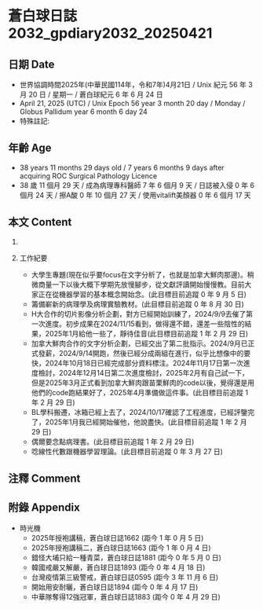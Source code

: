 [_metadata_:encoding]: - "utf-8"
[_metadata_:language]: - "zh-Hant-TW"
[_metadata_:fileformat]: - "markdown"
[_metadata_:MIME_type]: - "text/plain"
[_metadata_:markdown_version]: - "commonmark version 0.30"
[_metadata_:markdown_spec]: - "https://spec.commonmark.org/0.30/"

# 蒼白球日誌2032_gpdiary2032_20250421 #

## 日期 Date ##

* 世界協調時間2025年(中華民國114年，令和7年)4月21日 / Unix 紀元 56 年 3 月 20 日 / 星期一 / 蒼白球紀元 6 年 6 月 24 日
* April 21, 2025 (UTC) / Unix Epoch 56 year 3 month 20 day / Monday / Globus Pallidum year 6 month 6 day 24
* 特殊註記:

## 年齡 Age ##

* 38 years 11 months 29 days old / 7 years 6 months 9 days after acquiring ROC Surgical Pathology Licence
* 38 歲 11 個月 29 天 / 成為病理專科醫師 7 年 6 個月 9 天 / 日誌被入侵 0 年 6 個月 24 天 / 擦A酸 0 年 10 個月 27 天 / 使用vitalift美顏器 0 年 6 個月 17 天

## 本文 Content ##

1. 

2. 工作紀要

    - 大學生專題(現在似乎要focus在文字分析了，也就是加拿大鮮肉那邊)。稍微商量一下以後大概下學期先放慢腳步，從文獻評讀開始慢慢教。目前大家正在從機器學習的基本概念開始念。(此目標目前追蹤 0 年 9 月 5 日)
    - 籌備嶄新的病理學及病理實驗教材。(此目標目前追蹤 0 年 8 月 30 日)
    - H大合作的切片影像分析企劃，對方已經開始訓練了，2024/9/9去催了第一次進度。初步成果在2024/11/15看到，做得還不錯，還差一些陰性的結果，2025年1月給他一些了，靜待佳音(此目標目前追蹤 1 年 2 月 29 日)
    - 加拿大鮮肉合作的文字分析企劃，已經交出了第二批指示。2024/9月已正式發薪，2024/9/14開跑，然後已經分成兩組在進行，似乎比想像中的要快，2024年10月18日已經完成部分資料標注。2024年11月17日第一次進度檢討，2024年12月14日第二次進度檢討，2025年2月有自己試一下，但是2025年3月正式看到加拿大鮮肉跟苗栗鮮肉的code以後，覺得還是用他們的code跑結果好了，2025年4月準備做這件事。(此目標目前追蹤 1 年 2 月 29 日)
    - BL學科搬遷，冰箱已經上去了，2024/10/17確認了工程進度，已經評鑒完了，2025年1月我已經開始催他，他說盡快。(此目標目前追蹤 1 年 2 月 29 日)
    - 偶爾要念點病理書。(此目標目前追蹤 1 年 2 月 29 日)
    - 唸線性代數跟機器學習理論。(此目標目前追蹤 0 年 3 月 27 日)

## 注釋 Comment ##


## 附錄 Appendix ##

* 時光機
    - 2025年授袍講稿，蒼白球日誌1662 (距今 1 年 0 月 5 日)
    - 2025年授袍講稿二，蒼白球日誌1663 (距今 1 年 0 月 4 日)
    - 錯怪大埔只給一種青菜，蒼白球日誌1881 (距今 0 年 5 月 0 日)
    - 韓國戒嚴又解嚴，蒼白球日誌1893 (距今 0 年 4 月 18 日)
    - 台灣疫情第三級警戒，蒼白球日誌0595 (距今 3 年 11 月 6 日)
    - 開始用安耐曬，蒼白球日誌1894 (距今 0 年 4 月 17 日)
    - 中華隊奪得12強冠軍，蒼白球日誌1883 (距今 0 年 4 月 29 日)
